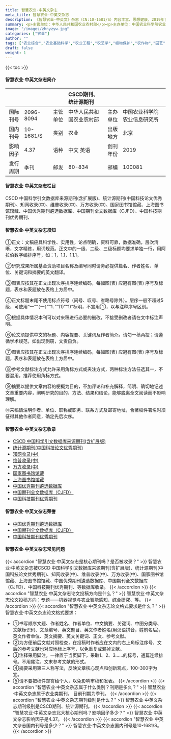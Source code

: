 ```yaml
---
title: 智慧农业·中英文杂志
meta_title: 智慧农业·中英文杂志
description: 《智慧农业·中英文》杂志（CN:10-1681/S）内容丰富、思想健康，2019年创刊，目前以季刊形式发行，刊物对外积极扩大宣传，致力于提高杂志质量与影响。 《智慧农业·中英文》杂志是由中华人民共和国农业农村部主管，中国农业科学院农业信息研究所主办的农业类学术期刊。该杂志是一本面向国内外公开发行的中英文双语期刊。杂志的办刊宗旨是立足乡村振兴，聚焦农业信息技术，尤其是人工智能技术在农业的应用与创新，旨在打造服务于农业现代化发展的一流学术期刊和高水平学术交流平台。 该杂志主要刊登农业传感器、农业信息系统、智能农机装备、农业物联网、农业云计算、农业区块链、农业空间信息技术、农业数据智能分析与挖掘、农业人工智能、农业管理系统、动植物表型组学等领域的重要理论创新及其方法应用成果。杂志设有多个栏目，包括“综合研究”、“信息感知与获取”、“信息处理与决策”、“智能管理与控制”、“智能装备与系统”等，涵盖了智慧农业的各个方面。 《智慧农业·中英文》杂志已被多个数据库收录，包括中国科技核心期刊、中国农林核心期刊、Scopus、DOAJ、CAB Abstracts、EBSCO、美国《乌利希期刊指南》(UPD)、Researcher、SOCOLAR、OALib、GoOA等。2022年，该期刊的复合影响因子为4.369，显示了其在学术界的影响力和认可度。
summary: <p>主管单位：中华人民共和国农业农村部</p><p>主办单位：中国农业科学院农业信息研究所</p><p>发行级别：CSCD期刊、统计源期刊</p><p>发行周期：季刊</p>
image: "/images/zhnyzyw.jpg"
categories: ["农业"]
author: ""
tags: ["农业综合","农业基础科学","农业工程","农艺学","植物保护","农作物","园艺","林业","畜牧与动物医学","蚕蜂与野生动物保护","水产和渔业",]
draft: false
weight: 1
---
```


{{< toc >}}

#### 智慧农业·中英文杂志简介
|               |                               |               | CSCD期刊、统计源期刊        |               |                           |
| ------------: | :---------------------------- | ------------: | :---------------------------- | ------------: | :------------------------ |
| 国际刊号      | 2096-8094   | 主管单位      | 中华人民共和国农业农村部     | 主办单位      | 中国农业科学院农业信息研究所     |
| 国内刊号      | 10-1681/S        | 类别          | 农业       | 出版地方      | 北京           |
| 影响因子      | 4.37        | 语种          | 中文 英语             | 创刊年份      | 2019    |
| 发行周期      | 季刊    | 邮发          | 80-834              | 邮编          | 100081      |

#### 智慧农业·中英文杂志栏目
<span>CSCD 中国科学引文数据库来源期刊(含扩展版)</span>、<span>统计源期刊(中国科技论文优秀期刊)</span>、<span>知网收录(中)</span>、<span>维普收录(中)</span>、<span>万方收录(中)</span>、<span>国家图书馆馆藏</span>、<span>上海图书馆馆藏</span>、<span>中国优秀期刊遴选数据库</span>、<span>中国期刊全文数据库（CJFD）</span>、<span>中国科技期刊优秀期刊</span>、

#### 智慧农业·中英文杂志须知
<p><p>
	①正文：文稿应具科学性、实用性，论点明确，资料可靠，数据准确，层次清晰，文字精练，用词规范。正文中的一级、二级、三级标题均要求单独一行，用阿拉伯数字编排序号，如：1，1.1，1.1.1。
</p><p>
	②研究成果所属基金资助项目名称及编号同时请务必提供篇名、作者姓名、单位、关键词和摘要的英文翻译。
</p><p>
	③图表应按其在正文出现次序排序连续编码，每幅图(表) 应冠有图(表) 序号及标题，表序和表题放在表格上方居中。
</p><p>
	④正文标题末尾不使用标点符号（问号、叹号、省略号除外）。层序一般不超过5级，可使用“一”“（一）”“1．”“(1)”“1)”标明，不宣用①，以与注释序号区别。
</p><p>
	⑤根据具体情况本刊可以对来稿进行必要的删改，不接受删改者请在文中标注声明。
</p><p>
	⑥论文须提供中文的标题、内容提要、关键词及作者简介。请勿一稿两投；请遵循学术规范，如出现剽窃，文责自负。
</p><p>
	⑦图表应按其在正文出现次序排序连续编码，每幅图(表) 应冠有图(表) 序号及标题，表序和表题放在表格上方居中。
</p><p>
	⑧参考文献标注方式允许采用角标方式或夹注方式，两种标注方法任选其一，不要混用，推荐使用角标方式。
</p><p>
	⑨摘要以提供文章内容的梗概为目的，不加评论和补充解释，简明、确切地记述文章重要内容，阐明研究的目的、方法、结果和结论，能够脱离全文阅读而不影响理解。
</p><p>
	⑩来稿请注明作者、单位、职称或职务、联系方式及邮寄地址，合著稿件署名时须征得其他作者同意，确定先后次序。
</p></p>


#### 智慧农业·中英文杂志收录
<ul>
    <li class="inline-block">
        <a class="bg-theme-light hover:bg-primary dark:bg-darkmode-theme-light dark:hover:bg-darkmode-primary dark:hover:text-dark m-1 block rounded px-3 py-1 hover:text-white" href="#智慧农业·中英文杂志收录">
        CSCD 中国科学引文数据库来源期刊(含扩展版)
        </a>
    </li>
    <li class="inline-block">
        <a class="bg-theme-light hover:bg-primary dark:bg-darkmode-theme-light dark:hover:bg-darkmode-primary dark:hover:text-dark m-1 block rounded px-3 py-1 hover:text-white" href="#智慧农业·中英文杂志收录">
        统计源期刊(中国科技论文优秀期刊)
        </a>
    </li>
    <li class="inline-block">
        <a class="bg-theme-light hover:bg-primary dark:bg-darkmode-theme-light dark:hover:bg-darkmode-primary dark:hover:text-dark m-1 block rounded px-3 py-1 hover:text-white" href="#智慧农业·中英文杂志收录">
        知网收录(中)
        </a>
    </li>
    <li class="inline-block">
        <a class="bg-theme-light hover:bg-primary dark:bg-darkmode-theme-light dark:hover:bg-darkmode-primary dark:hover:text-dark m-1 block rounded px-3 py-1 hover:text-white" href="#智慧农业·中英文杂志收录">
        维普收录(中)
        </a>
    </li>
    <li class="inline-block">
        <a class="bg-theme-light hover:bg-primary dark:bg-darkmode-theme-light dark:hover:bg-darkmode-primary dark:hover:text-dark m-1 block rounded px-3 py-1 hover:text-white" href="#智慧农业·中英文杂志收录">
        万方收录(中)
        </a>
    </li>
    <li class="inline-block">
        <a class="bg-theme-light hover:bg-primary dark:bg-darkmode-theme-light dark:hover:bg-darkmode-primary dark:hover:text-dark m-1 block rounded px-3 py-1 hover:text-white" href="#智慧农业·中英文杂志收录">
        国家图书馆馆藏
        </a>
    </li>
    <li class="inline-block">
        <a class="bg-theme-light hover:bg-primary dark:bg-darkmode-theme-light dark:hover:bg-darkmode-primary dark:hover:text-dark m-1 block rounded px-3 py-1 hover:text-white" href="#智慧农业·中英文杂志收录">
        上海图书馆馆藏
        </a>
    </li>
    <li class="inline-block">
        <a class="bg-theme-light hover:bg-primary dark:bg-darkmode-theme-light dark:hover:bg-darkmode-primary dark:hover:text-dark m-1 block rounded px-3 py-1 hover:text-white" href="#智慧农业·中英文杂志收录">
        中国优秀期刊遴选数据库
        </a>
    </li>
    <li class="inline-block">
        <a class="bg-theme-light hover:bg-primary dark:bg-darkmode-theme-light dark:hover:bg-darkmode-primary dark:hover:text-dark m-1 block rounded px-3 py-1 hover:text-white" href="#智慧农业·中英文杂志收录">
        中国期刊全文数据库（CJFD）
        </a>
    </li>
    <li class="inline-block">
        <a class="bg-theme-light hover:bg-primary dark:bg-darkmode-theme-light dark:hover:bg-darkmode-primary dark:hover:text-dark m-1 block rounded px-3 py-1 hover:text-white" href="#智慧农业·中英文杂志收录">
        中国科技期刊优秀期刊
        </a>
    </li>
</ul>



#### 智慧农业·中英文杂志荣誉
<ul>
    <li class="inline-block">
        <a class="bg-theme-light hover:bg-primary dark:bg-darkmode-theme-light dark:hover:bg-darkmode-primary dark:hover:text-dark m-1 block rounded px-3 py-1 hover:text-white" href="#智慧农业·中英文杂志荣誉">
        中国优秀期刊遴选数据库
        </a>
    </li>
    <li class="inline-block">
        <a class="bg-theme-light hover:bg-primary dark:bg-darkmode-theme-light dark:hover:bg-darkmode-primary dark:hover:text-dark m-1 block rounded px-3 py-1 hover:text-white" href="#智慧农业·中英文杂志荣誉">
        中国期刊全文数据库（CJFD）
        </a>
    </li>
    <li class="inline-block">
        <a class="bg-theme-light hover:bg-primary dark:bg-darkmode-theme-light dark:hover:bg-darkmode-primary dark:hover:text-dark m-1 block rounded px-3 py-1 hover:text-white" href="#智慧农业·中英文杂志荣誉">
        中国科技期刊优秀期刊
        </a>
    </li>
</ul>












#### 智慧农业·中英文杂志常见问题
{{< accordion "智慧农业·中英文杂志是核心期刊吗？是否被收录？" >}}
智慧农业·中英文杂志被CSCD 中国科学引文数据库来源期刊(含扩展版)、统计源期刊(中国科技论文优秀期刊)、知网收录(中)、维普收录(中)、万方收录(中)、国家图书馆馆藏、上海图书馆馆藏、中国优秀期刊遴选数据库、中国期刊全文数据库（CJFD）、中国科技期刊优秀期刊、等数据库收录。
{{< /accordion >}}
{{< accordion "智慧农业·中英文杂志论文投稿方向是什么？" >}}
智慧农业·中英文杂志论文投稿方向：专题——机器视觉与农业智能感知、综合研究、等。
{{< /accordion >}}
{{< accordion "智慧农业·中英文杂志论文格式要求是什么？" >}}
智慧农业·中英文杂志论文格式要求：
- ①书写顺序文题、作者姓名、作者单位、中文摘要、关键词、中图分类号、文献标识码、文章编号、英文题目、英文作者姓名(用汉语拼音，姓前名后)，英文作者单位、英文摘要、英文关键词、正文、参考文献。
- ②为方便前后文献对照检查，在投稿时作者应在文内的右上角标注序号，文后的参考文献也对应地标上序号，以免重复或漏掉文献。
- ③注释采用脚注，一律置于当页脚下，采取1、2、3……的标号，通篇连续排号。不用尾注、文末参考文献的形式。
- ④摘要采用第三人称写法，反映文章核心观点和创新观点，100-300字为宜。
- ⑤请不要把稿件邮寄给个人，以免影响审稿和发表。
{{< /accordion >}}
{{< accordion "智慧农业·中英文杂志属于什么类别？刊期是多久？" >}}
智慧农业·中英文杂志属于农业类期刊， 目前刊期为季刊。
{{< /accordion >}}
{{< accordion "智慧农业·中英文杂志期刊级别是什么？" >}}
智慧农业·中英文杂志期刊级别是CSCD期刊、统计源期刊。
{{< /accordion >}}
{{< accordion "智慧农业·中英文杂志北大核心期刊吗？影响因子多少？" >}}
智慧农业·中英文杂志影响因子是4.37。
{{< /accordion >}}
{{< accordion "智慧农业·中英文杂志国内刊号是多少？" >}}
智慧农业·中英文杂志国内刊号是10-1681/S。
{{< /accordion >}}